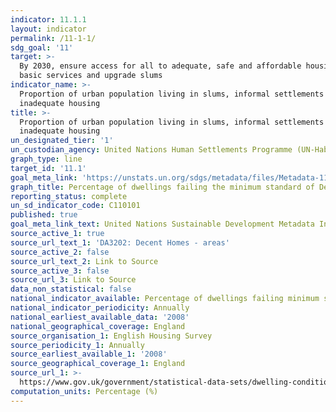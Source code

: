 ```yaml
---
indicator: 11.1.1
layout: indicator
permalink: /11-1-1/
sdg_goal: '11'
target: >-
  By 2030, ensure access for all to adequate, safe and affordable housing and
  basic services and upgrade slums
indicator_name: >-
  Proportion of urban population living in slums, informal settlements or
  inadequate housing
title: >-
  Proportion of urban population living in slums, informal settlements or
  inadequate housing
un_designated_tier: '1'
un_custodian_agency: United Nations Human Settlements Programme (UN-Habitat)
graph_type: line
target_id: '11.1'
goal_meta_link: 'https://unstats.un.org/sdgs/metadata/files/Metadata-11-01-01.pdf'
graph_title: Percentage of dwellings failing the minimum standard of Decent Homes criteria
reporting_status: complete
un_sd_indicator_code: C110101
published: true
goal_meta_link_text: United Nations Sustainable Development Metadata Indicator 11-01-01
source_active_1: true
source_url_text_1: 'DA3202: Decent Homes - areas'
source_active_2: false
source_url_text_2: Link to Source
source_active_3: false
source_url_3: Link to Source
data_non_statistical: false
national_indicator_available: Percentage of dwellings failing minimum standard decent homes criteria
national_indicator_periodicity: Annually
national_earliest_available_data: '2008'
national_geographical_coverage: England
source_organisation_1: English Housing Survey
source_periodicity_1: Annually
source_earliest_available_1: '2008'
source_geographical_coverage_1: England
source_url_1: >-
  https://www.gov.uk/government/statistical-data-sets/dwelling-condition-and-safety
computation_units: Percentage (%)
---
```

